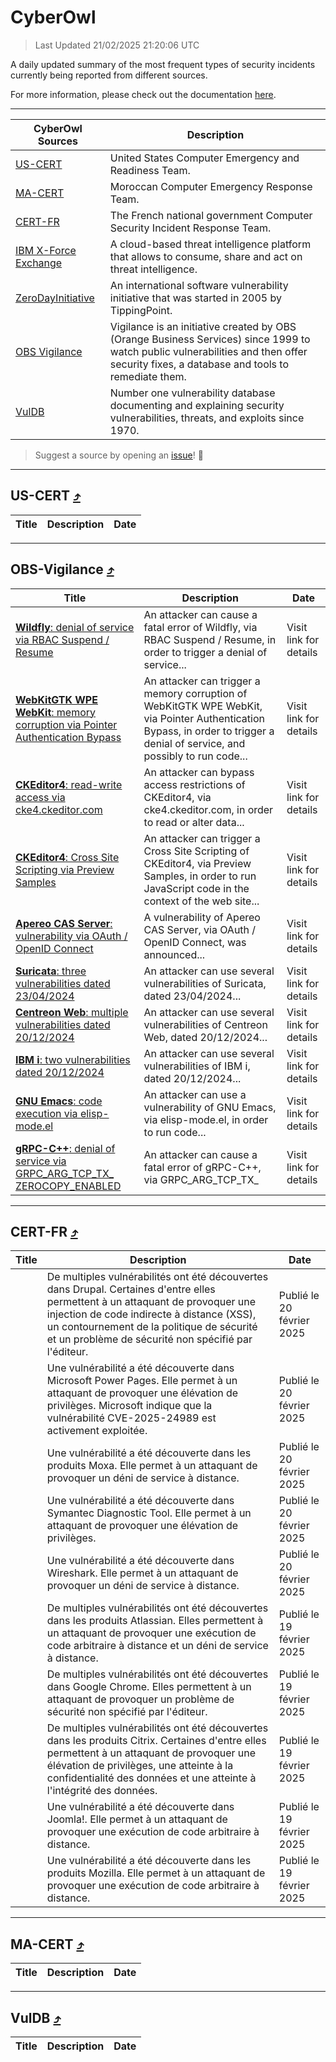 
 <div id='top'></div>

# CyberOwl

 > Last Updated 21/02/2025 21:20:06 UTC
 
 A daily updated summary of the most frequent types of security incidents currently being reported from different sources.
 
 For more information, please check out the documentation [here](./docs/README.md).
 
 ---
 |CyberOwl Sources|Description|
 |---|---|
 |[US-CERT](#us-cert-arrow_heading_up)|United States Computer Emergency and Readiness Team.|
 |[MA-CERT](#ma-cert-arrow_heading_up)|Moroccan Computer Emergency Response Team.|
 |[CERT-FR](#cert-fr-arrow_heading_up)|The French national government Computer Security Incident Response Team.|
 |[IBM X-Force Exchange](#ibmcloud-arrow_heading_up)|A cloud-based threat intelligence platform that allows to consume, share and act on threat intelligence.|
 |[ZeroDayInitiative](#zerodayinitiative-arrow_heading_up)|An international software vulnerability initiative that was started in 2005 by TippingPoint.|
 |[OBS Vigilance](#obs-vigilance-arrow_heading_up)|Vigilance is an initiative created by OBS (Orange Business Services) since 1999 to watch public vulnerabilities and then offer security fixes, a database and tools to remediate them.|
 |[VulDB](#vuldb-arrow_heading_up)|Number one vulnerability database documenting and explaining security vulnerabilities, threats, and exploits since 1970.|
 
 > Suggest a source by opening an [issue](https://github.com/karimhabush/cyberowl/issues)! :raised_hands:
 ---

## US-CERT [:arrow_heading_up:](#cyberowl)

 |Title|Description|Date|
 |---|---|---|
 
 ---

## OBS-Vigilance [:arrow_heading_up:](#cyberowl)

 |Title|Description|Date|
 |---|---|---|
 |[<a href="https://vigilance.fr/vulnerability/Wildfly-denial-of-service-via-RBAC-Suspend-Resume-46305" class="noirorange"><b>Wildfly</b>: denial of service via RBAC Suspend / Resume</a>](https://vigilance.fr/vulnerability/Wildfly-denial-of-service-via-RBAC-Suspend-Resume-46305)|An attacker can cause a fatal error of Wildfly, via RBAC Suspend / Resume, in order to trigger a denial of service...|Visit link for details|
 |[<a href="https://vigilance.fr/vulnerability/WebKitGTK-WPE-WebKit-memory-corruption-via-Pointer-Authentication-Bypass-44351" class="noirorange"><b>WebKitGTK  WPE WebKit</b>: memory corruption via Pointer Authentication Bypass</a>](https://vigilance.fr/vulnerability/WebKitGTK-WPE-WebKit-memory-corruption-via-Pointer-Authentication-Bypass-44351)|An attacker can trigger a memory corruption of WebKitGTK  WPE WebKit, via Pointer Authentication Bypass, in order to trigger a denial of service, and possibly to run code...|Visit link for details|
 |[<a href="https://vigilance.fr/vulnerability/CKEditor4-read-write-access-via-cke4-ckeditor-com-46298" class="noirorange"><b>CKEditor4</b>: read-write access via cke4.ckeditor.com</a>](https://vigilance.fr/vulnerability/CKEditor4-read-write-access-via-cke4-ckeditor-com-46298)|An attacker can bypass access restrictions of CKEditor4, via cke4.ckeditor.com, in order to read or alter data...|Visit link for details|
 |[<a href="https://vigilance.fr/vulnerability/CKEditor4-Cross-Site-Scripting-via-Preview-Samples-46297" class="noirorange"><b>CKEditor4</b>: Cross Site Scripting via Preview Samples</a>](https://vigilance.fr/vulnerability/CKEditor4-Cross-Site-Scripting-via-Preview-Samples-46297)|An attacker can trigger a Cross Site Scripting of CKEditor4, via Preview Samples, in order to run JavaScript code in the context of the web site...|Visit link for details|
 |[<a href="https://vigilance.fr/vulnerability/Apereo-CAS-Server-vulnerability-via-OAuth-OpenID-Connect-44344" class="noirorange"><b>Apereo CAS Server</b>: vulnerability via OAuth / OpenID Connect</a>](https://vigilance.fr/vulnerability/Apereo-CAS-Server-vulnerability-via-OAuth-OpenID-Connect-44344)|A vulnerability of Apereo CAS Server, via OAuth / OpenID Connect, was announced...|Visit link for details|
 |[<a href="https://vigilance.fr/vulnerability/Suricata-three-vulnerabilities-dated-23-04-2024-44343" class="noirorange"><b>Suricata</b>: three vulnerabilities dated 23/04/2024</a>](https://vigilance.fr/vulnerability/Suricata-three-vulnerabilities-dated-23-04-2024-44343)|An attacker can use several vulnerabilities of Suricata, dated 23/04/2024...|Visit link for details|
 |[<a href="https://vigilance.fr/vulnerability/Centreon-Web-multiple-vulnerabilities-dated-20-12-2024-45954" class="noirorange"><b>Centreon Web</b>: multiple vulnerabilities dated 20/12/2024</a>](https://vigilance.fr/vulnerability/Centreon-Web-multiple-vulnerabilities-dated-20-12-2024-45954)|An attacker can use several vulnerabilities of Centreon Web, dated 20/12/2024...|Visit link for details|
 |[<a href="https://vigilance.fr/vulnerability/IBM-i-two-vulnerabilities-dated-20-12-2024-45953" class="noirorange"><b>IBM i</b>: two vulnerabilities dated 20/12/2024</a>](https://vigilance.fr/vulnerability/IBM-i-two-vulnerabilities-dated-20-12-2024-45953)|An attacker can use several vulnerabilities of IBM i, dated 20/12/2024...|Visit link for details|
 |[<a href="https://vigilance.fr/vulnerability/GNU-Emacs-code-execution-via-elisp-mode-el-45952" class="noirorange"><b>GNU Emacs</b>: code execution via elisp-mode.el</a>](https://vigilance.fr/vulnerability/GNU-Emacs-code-execution-via-elisp-mode-el-45952)|An attacker can use a vulnerability of GNU Emacs, via elisp-mode.el, in order to run code...|Visit link for details|
 |[<a href="https://vigilance.fr/vulnerability/gRPC-C-denial-of-service-via-GRPC-ARG-TCP-TX-ZEROCOPY-ENABLED-45951" class="noirorange"><b>gRPC-C++</b>: denial of service via GRPC_ARG_TCP_TX_<wbr>ZEROCOPY_ENABLED</wbr></a>](https://vigilance.fr/vulnerability/gRPC-C-denial-of-service-via-GRPC-ARG-TCP-TX-ZEROCOPY-ENABLED-45951)|An attacker can cause a fatal error of gRPC-C++, via GRPC_ARG_TCP_TX_|Visit link for details|
 
 ---

## CERT-FR [:arrow_heading_up:](#cyberowl)

 |Title|Description|Date|
 |---|---|---|
 |[](https://www.cert.ssi.gouv.fr/avis/CERTFR-2025-AVI-0149/)|De multiples vulnérabilités ont été découvertes dans Drupal. Certaines d'entre elles permettent à un attaquant de provoquer une injection de code indirecte à distance (XSS), un contournement de la politique de sécurité et un problème de sécurité non spécifié par l'éditeur.|Publié le 20 février 2025|
 |[](https://www.cert.ssi.gouv.fr/avis/CERTFR-2025-AVI-0148/)|Une vulnérabilité a été découverte dans Microsoft Power Pages. Elle permet à un attaquant de provoquer une élévation de privilèges. Microsoft indique que la vulnérabilité CVE-2025-24989 est activement exploitée.|Publié le 20 février 2025|
 |[](https://www.cert.ssi.gouv.fr/avis/CERTFR-2025-AVI-0147/)|Une vulnérabilité a été découverte dans les produits Moxa. Elle permet à un attaquant de provoquer un déni de service à distance.|Publié le 20 février 2025|
 |[](https://www.cert.ssi.gouv.fr/avis/CERTFR-2025-AVI-0146/)|Une vulnérabilité a été découverte dans Symantec Diagnostic Tool. Elle permet à un attaquant de provoquer une élévation de privilèges.|Publié le 20 février 2025|
 |[](https://www.cert.ssi.gouv.fr/avis/CERTFR-2025-AVI-0145/)|Une vulnérabilité a été découverte dans Wireshark. Elle permet à un attaquant de provoquer un déni de service à distance.|Publié le 20 février 2025|
 |[](https://www.cert.ssi.gouv.fr/avis/CERTFR-2025-AVI-0144/)|De multiples vulnérabilités ont été découvertes dans les produits Atlassian. Elles permettent à un attaquant de provoquer une exécution de code arbitraire à distance et un déni de service à distance.|Publié le 19 février 2025|
 |[](https://www.cert.ssi.gouv.fr/avis/CERTFR-2025-AVI-0143/)|De multiples vulnérabilités ont été découvertes dans Google Chrome. Elles permettent à un attaquant de provoquer un problème de sécurité non spécifié par l'éditeur.|Publié le 19 février 2025|
 |[](https://www.cert.ssi.gouv.fr/avis/CERTFR-2025-AVI-0142/)|De multiples vulnérabilités ont été découvertes dans les produits Citrix. Certaines d'entre elles permettent à un attaquant de provoquer une élévation de privilèges, une atteinte à la confidentialité des données et une atteinte à l'intégrité des données.|Publié le 19 février 2025|
 |[](https://www.cert.ssi.gouv.fr/avis/CERTFR-2025-AVI-0141/)|Une vulnérabilité a été découverte dans Joomla!. Elle permet à un attaquant de provoquer une exécution de code arbitraire à distance.|Publié le 19 février 2025|
 |[](https://www.cert.ssi.gouv.fr/avis/CERTFR-2025-AVI-0140/)|Une vulnérabilité a été découverte dans les produits Mozilla. Elle permet à un attaquant de provoquer une exécution de code arbitraire à distance.|Publié le 19 février 2025|
 
 ---

## MA-CERT [:arrow_heading_up:](#cyberowl)

 |Title|Description|Date|
 |---|---|---|
 
 ---

## VulDB [:arrow_heading_up:](#cyberowl)

 |Title|Description|Date|
 |---|---|---|
 
